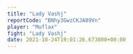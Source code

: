 ```yaml
---
title: "Lady Vashj"
reportCode: "BNhy3GwzCKJA89Vn"
player: "Muflax"
fight: "Lady Vashj"
date: 2021-10-24T19:01:26.673000+00:00
---
```

